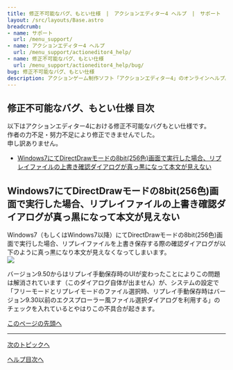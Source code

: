 ```yaml
---
title: 修正不可能なバグ、もとい仕様　|　アクションエディター4 ヘルプ　|　サポート　｜　おもしろゲーム神殿
layout: /src/layouts/Base.astro
breadcrumb:
- name: サポート
  url: /menu_support/
- name: アクションエディター4 ヘルプ
  url: /menu_support/actioneditor4_help/
- name: 修正不可能なバグ、もとい仕様
  url: /menu_support/actioneditor4_help/bug/
bug: 修正不可能なバグ、もとい仕様
description: アクションゲーム制作ソフト「アクションエディター4」のオンラインヘルプ。「修正不可能なバグ、もとい仕様」は「おもしろゲーム神殿」内のページです
---
```


<a name="TOP"></a>

## 修正不可能なバグ、もとい仕様 目次

以下はアクションエディター4における修正不可能なバグもとい仕様です。  
作者の力不足・努力不足により修正できませんでした。  
申し訳ありません。  
  

- [Windows7にてDirectDrawモードの8bit(256色)画面で実行した場合、リプレイファイルの上書き確認ダイアログが真っ黒になって本文が見えない](../bug/#SAVEREPLAY_DD)

## Windows7にてDirectDrawモードの8bit(256色)画面で実行した場合、リプレイファイルの上書き確認ダイアログが真っ黒になって本文が見えない

<a name="SAVEREPLAY_DD"></a>

Windows7（もしくはWindows7以降）にてDirectDrawモードの8bit(256色)画面で実行した場合、リプレイファイルを上書き保存する際の確認ダイアログが以下のように真っ黒になり本文が見えなくなってしまいます。  
![](/menu_support/actioneditor4_help/bug/SaveDialog.jpg)  
  
バージョン9.50からはリプレイ手動保存時のUIが変わったことによりこの問題は解消されています（このダイアログ自体が出ません）が、システムの設定で「フリーモードとリプレイモードのファイル選択時、リプレイ手動保存時はバージョン9.30以前のエクスプローラー風ファイル選択ダイアログを利用する」のチェックを入れているとやはりこの不具合が起きます。  

[このページの先頭へ](#TOP)

---

  

[次のトピックへ](../english/)

[ヘルプ目次へ](../)